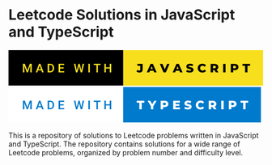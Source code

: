 # Leetcode Solutions in JavaScript and TypeScript

![MADE WITH JAVASCRIPT](./made-with-javascript.svg)
![MADE WITH TYPESCRIPT](./made-with-typescript.svg)

This is a repository of solutions to Leetcode problems written in JavaScript and TypeScript.
The repository contains solutions for a wide range of Leetcode problems, organized by problem number and difficulty level.
